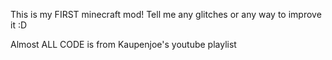 This is my FIRST minecraft mod! Tell me any glitches or any way to improve it :D

Almost ALL CODE is from Kaupenjoe's youtube playlist
